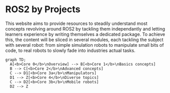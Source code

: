 # ROS2 by Projects

This website aims to provide resources to steadily understand most concepts revolving around ROS2 by tackling them independantly and letting learners experience by writing themselves a dedicated package. To achieve this, the content will be sliced in several modules, each tackling the subject with several robot: from simple simulation robots to manipulate small bits of code, to real robots to slowly fade into industries actual tasks.

``` mermaid
graph TD;
  A[<b>Core 0</b>\nOverview] --> B[<b>Core 1</b>\nBasics concepts]
  B --> C[<b>Core 2</b>\nAdvanced concepts]
  C --> D1[<b>Core 3a</b>\nManipulators]
  D1 --> Z[<b>Core 4</b>\nDiverse topics]
  C --> D2[<b>Core 3b</b>\nMobile robots]
  D2 --> Z
```